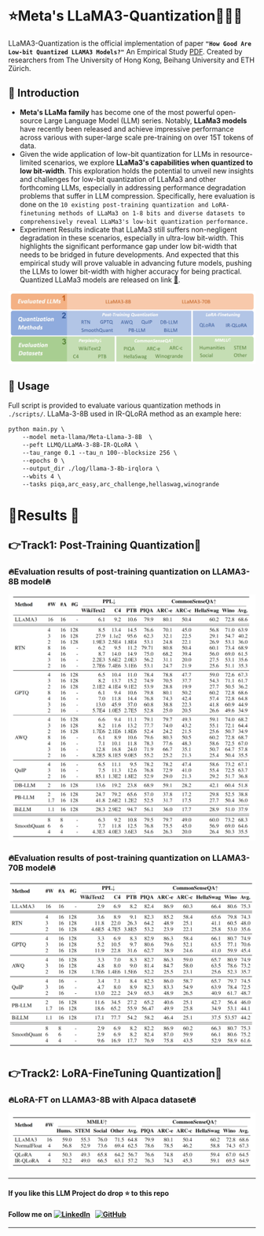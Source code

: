 # ⭐Meta's LLaMA3-Quantization🦌💎💫

LLaMA3-Quantization is the official implementation of paper **`"How Good Are Low-bit Quantized LLAMA3 Models?"`**
An Empirical Study [PDF](https://arxiv.org/abs/2404.14047). Created by researchers from The University of Hong Kong, Beihang University and ETH Zürich.

## 🌟 Introduction
- **Meta's LLaMa family** has become one of the most powerful open-source Large Language Model (LLM) series. Notably, **LLaMa3 models** have recently been released and achieve impressive performance across various with super-large scale pre-training on over 15T tokens of data. 
- Given the wide application of low-bit quantization for LLMs in resource-limited scenarios, we explore **LLaMa3's capabilities when quantized to low bit-width**. This exploration holds the potential to unveil new insights and challenges for low-bit quantization of LLaMa3 and other forthcoming LLMs, especially in addressing performance degradation problems that suffer in LLM compression. Specifically, here evaluation is done on the `10 existing post-training quantization and LoRA-finetuning methods of LLaMa3 on 1-8 bits and diverse datasets to comprehensively reveal LLaMa3's low-bit quantization performance.` 
- Experiment Results indicate that LLaMa3 still suffers non-negligent degradation in these scenarios, especially in ultra-low bit-width. This highlights the significant performance gap under low bit-width that needs to be bridged in future developments. And expected that this empirical study will prove valuable in advancing future models, pushing the LLMs to lower bit-width with higher accuracy for being practical. Quantized LLaMa3 models are released on link [🔗](https://huggingface.co/LLMQ).


![img](images/overview.png)


## 🎯 Usage

Full script is provided to evaluate various quantization methods in `./scripts/`. LLaMa-3-8B used in IR-QLoRA method as an example here:

```shell
python main.py \ 
    --model meta-llama/Meta-Llama-3-8B  \ 
    --peft LLMQ/LLaMA-3-8B-IR-QLoRA \ 
    --tau_range 0.1 --tau_n 100--blocksize 256 \ 
    --epochs 0 \ 
    --output_dir ./log/llama-3-8b-irqlora \ 
    --wbits 4 \ 
    --tasks piqa,arc_easy,arc_challenge,hellaswag,winogrande
```

# 🌟Results 💫

## 👉Track1: Post-Training Quantization🌟


### 🔥Evaluation results of post-training quantization on LLAMA3-8B model🔥

  ![img](images/result_ptq_1.png)


### 🔥Evaluation results of post-training quantization on LLAMA3-70B model🔥

  ![img](images/result_ptq_2.png)


## 👉Track2: LoRA-FineTuning Quantization🌟

### 🔥LoRA-FT on LLAMA3-8B with Alpaca dataset🔥

  ![img](images/result_lora_ft_1.png)

---

#### **If you like this LLM Project do drop ⭐ to this repo**
#### Follow me on [![LinkedIn](https://img.shields.io/badge/linkedin-%230077B5.svg?style=for-the-badge&logo=linkedin&logoColor=white)](https://www.linkedin.com/in/gurpreetkaurjethra/) &nbsp; [![GitHub](https://img.shields.io/badge/github-%23121011.svg?style=for-the-badge&logo=github&logoColor=white)](https://github.com/GURPREETKAURJETHRA/)

---
